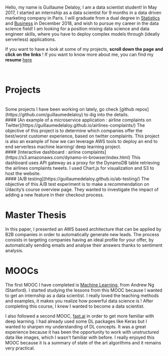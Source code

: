 Hello, my name is Guillaume Delaloy, I am a data scientist student!
In May 2017, I started an internship as a data scientist for 9 months in a data driven marketing company in Paris.
I will graduate from a dual degree in [Statistics](https://en.wikipedia.org/wiki/ENSAE_ParisTech) and [Business](https://en.wikipedia.org/wiki/ESCP_Europe) in December 2018, and wish to pursue my career in the data science field! I am looking for a position mixing data science and data engineer skills, where you have to deploy complex models through (ideally serverless) applications.
<br>

If you want to have a look at some of my projects, **scroll down the page and click on the links** !
If you want to know more about me, you can find my **resume** [here](https://github.com/guillaumedelaloy/Portfolio/blob/master/G_DELALOY_DS.pdf)

<br>


# Projects

<br>
Some projects I have been working on lately, go check [github repos](https://github.com/guillaumedelaloy) to dig into the details.
<br>
#### [An example of a microservice application : airline complaints on Twitter](https://guillaumedelaloy.github.io/airlines-complaints/)
The objective of this project is to determine which companies offer the best/worst customer experience, based on twitter complaints. This project is also an example of how we can leverage AWS tools to deploy an end to end serverless machine learning/ deep learning project.
<br>
#### [Interactive dashboard : airline complaints](https://s3.amazonaws.com/dynamo-in-browser/index.html)
This dashboard uses API gateway as a proxy for the DynamoDB table retrieving the airlines complaints tweets. I used Chart.js for visualization and S3 to host the website.
<br>
#### [A/B testing](https://guillaumedelaloy.github.io/ab-testing/)
The objective of this A/B test experiment is to make a recommendation on Udacity’s course overview page. They wanted to investigate the impact of adding a new feature in their checkout process.
<br>

# Master Thesis

In this paper, I presented an AWS based architecture that can be applied by B2B companies in order to automatically generate new leads. The process consists in targeting companies having an ideal profile for your offer, by automatically sending emails and analyse their answers thanks to sentiment analysis.


# MOOCs

The first MOOC I have completed is [Machine Learning](https://www.coursera.org/learn/machine-learning), from Andrew Ng (Stanford). I started studying the lessons from this MOOC because I wanted to get an internship as a data scientist. I really loved the teaching methods and examples, it makes you realize how powerful data science is ! After completing this course, I knew I wanted to become a data scientist.

I also followed a second MOOC, [fast.ai](http://www.fast.ai/) in order to get more familiar with deep learning. I had already used some DL packages like Keras but I wanted to sharpen my understanding of DL concepts. It was a great experience because it has been the opportunity to work with unstructured data like images, which I wasn't familiar with before. I really enjoyed this MOOC because it is a summary of state of the art algorithms and it remains very practical.




